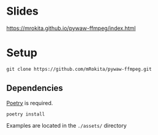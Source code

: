 # Slides

https://mrokita.github.io/pywaw-ffmpeg/index.html

# Setup

```markdown
git clone https://github.com/mRokita/pywaw-ffmpeg.git
```

## Dependencies

[Poetry](https://python-poetry.org) is required.

```markdown
poetry install
```

Examples are located in the `./assets/` directory